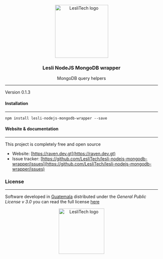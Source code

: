 <p align="center">
	<a href="https://www.lesli.tech" target="_blank">
		<img width="175" alt="LesliTech logo" src="https://cdn.lesli.tech/leslitech/brand/leslitech-logo.svg" />
	</a>
</p>

<h3 align="center">Lesli NodeJS MongoDB wrapper</h3>
<p align="center">MongoDB query helpers</p>


<hr/>


Version 0.1.3  



#### Installation
--------
```
npm install lesli-nodejs-mongodb-wrapper --save  
```



#### Website & documentation
-------
This project is completely free and open source

* Website: [https://raven.dev.gt](https://raven.dev.gt)
* Issue tracker: [https://github.com/LesliTech/lesli-nodejs-mongodb-wrapper/issues](https://github.com/LesliTech/lesli-nodejs-mongodb-wrapper/issues)



### License  
------
Software developed in [Guatemala](http://visitguatemala.com/) distributed under the *General Public License v 3.0* you can read the full license [here](http://www.gnu.org/licenses/gpl-3.0.html)

<p align="center">
	<a href="https://www.lesli.tech" target="_blank">
		<img alt="LesliTech logo" width="150" src="https://cdn.lesli.tech/leslitech/brand/leslitech-logo.svg" />
	</a>
</p>
